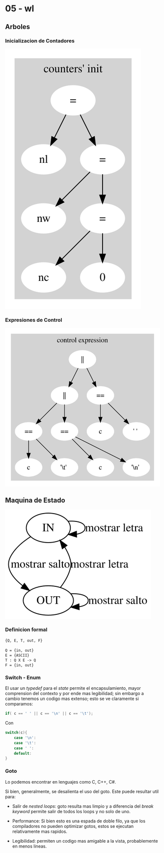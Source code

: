 # 05 - wl

## Arboles

### Inicializacion de Contadores

![ci](dot/ci.dot.svg)

### Expresiones de Control

![ce](dot/ce.dot.svg)

## Maquina de Estado

![wl](dot/wl.svg)


### Definicion formal

```
{Q, E, T, out, F}

Q = {in, out}
E = {ASCII}
T : Q X E -> Q
F = {in, out}
```

### Switch - Enum

El usar un *typedef* para el *state* permite el encapsulamiento, mayor comprension del contexto y por ende mas legibilidad; sin embargo a cambio tenemos un codigo mas extenso; esto se ve claramente si comparamos:

```c
if( c == ' ' || c == '\n' || c == '\t');
```

Con

```c
switch(c){
    case '\n':
    case '\t':
    case ' ':
    default:
}
```

### Goto

Lo podemos encontrar en lenguajes como C, C++, C#.

Si bien, generalmente, se desalienta el uso del goto. Este puede resultar util para:

- Salir de *nested loops*: goto resulta mas limpio y a diferencia del *break keyword* permite salir de todos los loops y no solo de uno.

- Performance: Si bien esto es una espada de doble filo, ya que los compiladores no pueden optimizar gotos, estos se ejecutan relativamente mas rapidos.

- Legibilidad: permiten un codigo mas amigable a la vista, probablemente en menos lineas.